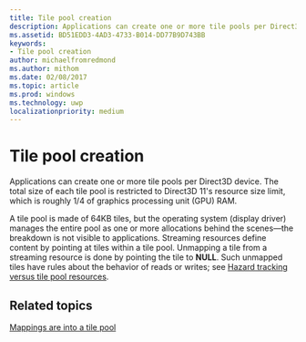 ```yaml
---
title: Tile pool creation
description: Applications can create one or more tile pools per Direct3D device. The total size of each tile pool is restricted to Direct3D 11's resource size limit, which is roughly 1/4 of graphics processing unit (GPU) RAM.
ms.assetid: BD51EDD3-4AD3-4733-B014-DD77B9D743BB
keywords:
- Tile pool creation
author: michaelfromredmond
ms.author: mithom
ms.date: 02/08/2017
ms.topic: article
ms.prod: windows
ms.technology: uwp
localizationpriority: medium
---
```


# Tile pool creation


Applications can create one or more tile pools per Direct3D device. The total size of each tile pool is restricted to Direct3D 11's resource size limit, which is roughly 1/4 of graphics processing unit (GPU) RAM.

A tile pool is made of 64KB tiles, but the operating system (display driver) manages the entire pool as one or more allocations behind the scenes—the breakdown is not visible to applications. Streaming resources define content by pointing at tiles within a tile pool. Unmapping a tile from a streaming resource is done by pointing the tile to **NULL**. Such unmapped tiles have rules about the behavior of reads or writes; see [Hazard tracking versus tile pool resources](hazard-tracking-versus-tile-pool-resources.md).

## <span id="related-topics"></span>Related topics


[Mappings are into a tile pool](mappings-are-into-a-tile-pool.md)

 

 




